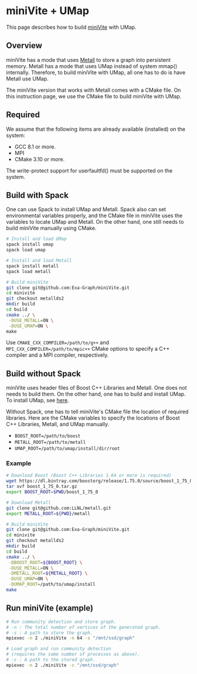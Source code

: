 # miniVite + UMap

This page describes how to build [miniVite](https://github.com/Exa-Graph/miniVite) with UMap.


## Overview

miniVite has a mode that uses [Metall](https://github.com/LLNL/metall) to store a graph into persistent memory.
Metall has a mode that uses UMap instead of system mmap() internally.
Therefore, to build miniVite with UMap, all one has to do is have Metall use UMap.

The miniVite version that works with Metall comes with a CMake file.
On this instruction page, we use the CMake file to build miniVite with UMap.


## Required

We assume that the following items are already available (installed) on the system:
- GCC 8.1 or more.
- MPI
- CMake 3.10 or more.

The write-protect support for userfaultfd() must be supported on the system.


## Build with Spack

One can use Spack to install UMap and Metall.
Spack also can set environmental variables properly,
and the CMake file in miniVite uses the variables to locate UMap and Metall.
On the other hand, one still needs to build miniVite manually using CMake.

```bash
# Install and load UMap
spack install umap
spack load umap

# Install and load Metall
spack install metall
spack load metall

# Build miniVite
git clone git@github.com:Exa-Graph/miniVite.git
cd minivite
git checkout metallds2
mkdir build
cd build
cmake ../ \
 -DUSE_METALL=ON \
 -DUSE_UMAP=ON \
make
```

Use `CMAKE_CXX_COMPILER=/path/to/g++` and `MPI_CXX_COMPILER=/path/to/mpic++` CMake options to specify a C++ compiler and a MPI compiler, respectively.


## Build without Spack

miniVite uses header files of Boost C++ Libraries and Metall. One does not needs to build them.
On the other hand, one has to build and install UMap.
To install UMap, see [here](https://github.com/LLNL/umap).

Without Spack, one has to tell miniVite's CMake file the location of required libraries.
Here are the CMake variables to specify the locations of Boost C++ Libraries, Metall, and UMap manually.
* `BOOST_ROOT=/path/to/boost`
* `METALL_ROOT=/path/to/metall`
* `UMAP_ROOT=/path/to/umap/install/dir/root`


### Example
```bash
# Download Boost (Boost C++ Libraries 1.64 or more is required)
wget https://dl.bintray.com/boostorg/release/1.75.0/source/boost_1_75_0.tar.gz
tar xvf boost_1_75_0.tar.gz
export BOOST_ROOT=$PWD/boost_1_75_0

# Download Metall
git clone git@github.com:LLNL/metall.git
export METALL_ROOT=${PWD}/metall

# Build miniVite
git clone git@github.com:Exa-Graph/miniVite.git
cd minivite
git checkout metallds2
mkdir build
cd build
cmake ../ \
 -DBOOST_ROOT=${BOOST_ROOT} \
 -DUSE_METALL=ON \
 -DMETALL_ROOT=${METALL_ROOT} \
 -DUSE_UMAP=ON \
 -DUMAP_ROOT=/path/to/umap/install
make
```


## Run miniVite (example)

```bash
# Run community detection and store graph.
# -n : The total number of vertices of the generated graph.
# -s : A path to store the graph.
mpiexec -n 2 ./miniVite -n 64 -s "/mnt/ssd/graph"

# Load graph and run community detection
# (requires the same number of processes as above).
# -c : A path to the stored graph.
mpiexec -n 2 ./miniVite -c "/mnt/ssd/graph"
```